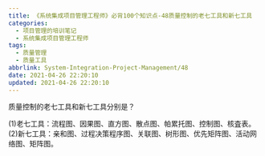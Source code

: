 ```yaml
---
title: 《系统集成项目管理工程师》必背100个知识点-48质量控制的老七工具和新七工具
categories:
  - 项目管理的培训笔记
  - 系统集成项目管理工程师
tags:
  - 质量管理
  - 质量工具
abbrlink: System-Integration-Project-Management/48
date: 2021-04-26 22:20:10
updated: 2021-04-26 22:20:10
---
```


质量控制的老七工具和新七工具分别是？

(1)老七工具：流程图、因果图、直方图、散点图、帕累托图、控制图、核査表。
(2)新七工具：亲和图、过程决策程序图、关联图、树形图、优先矩阵图、活动网络图、矩阵图。
